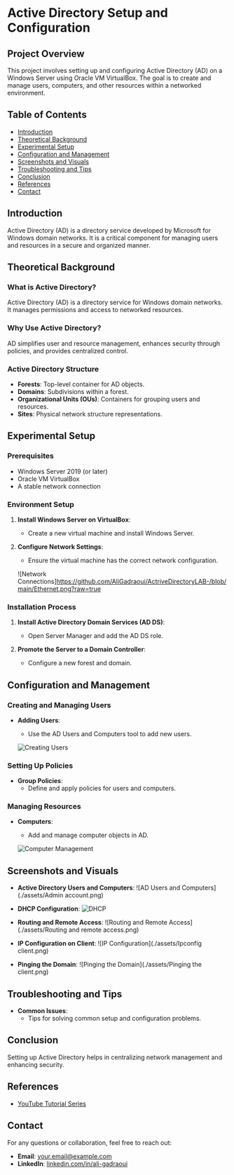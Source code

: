 # Active Directory Setup and Configuration

## Project Overview
This project involves setting up and configuring Active Directory (AD) on a Windows Server using Oracle VM VirtualBox. The goal is to create and manage users, computers, and other resources within a networked environment.

## Table of Contents
- [Introduction](#introduction)
- [Theoretical Background](#theoretical-background)
- [Experimental Setup](#experimental-setup)
- [Configuration and Management](#configuration-and-management)
- [Screenshots and Visuals](#screenshots-and-visuals)
- [Troubleshooting and Tips](#troubleshooting-and-tips)
- [Conclusion](#conclusion)
- [References](#references)
- [Contact](#contact)

## Introduction
Active Directory (AD) is a directory service developed by Microsoft for Windows domain networks. It is a critical component for managing users and resources in a secure and organized manner.

## Theoretical Background
### What is Active Directory?
Active Directory (AD) is a directory service for Windows domain networks. It manages permissions and access to networked resources.

### Why Use Active Directory?
AD simplifies user and resource management, enhances security through policies, and provides centralized control.

### Active Directory Structure
- **Forests**: Top-level container for AD objects.
- **Domains**: Subdivisions within a forest.
- **Organizational Units (OUs)**: Containers for grouping users and resources.
- **Sites**: Physical network structure representations.

## Experimental Setup
### Prerequisites
- Windows Server 2019 (or later)
- Oracle VM VirtualBox
- A stable network connection

### Environment Setup
1. **Install Windows Server on VirtualBox**:
   - Create a new virtual machine and install Windows Server.

2. **Configure Network Settings**:
   - Ensure the virtual machine has the correct network configuration.

   ![Network Connections]https://github.com/AliGadraoui/ActriveDirectoryLAB-/blob/main/Ethernet.png?raw=true

### Installation Process
1. **Install Active Directory Domain Services (AD DS)**:
   - Open Server Manager and add the AD DS role.

2. **Promote the Server to a Domain Controller**:
   - Configure a new forest and domain.

## Configuration and Management
### Creating and Managing Users
- **Adding Users**:
  - Use the AD Users and Computers tool to add new users.

  ![Creating Users](./assets/Users2.png)

### Setting Up Policies
- **Group Policies**:
  - Define and apply policies for users and computers.

### Managing Resources
- **Computers**:
  - Add and manage computer objects in AD.

  ![Computer Management](./assets/Client.png)

## Screenshots and Visuals
- **Active Directory Users and Computers**:
  ![AD Users and Computers](./assets/Admin account.png)

- **DHCP Configuration**:
  ![DHCP](./assets/DHCP.png)

- **Routing and Remote Access**:
  ![Routing and Remote Access](./assets/Routing and remote access.png)

- **IP Configuration on Client**:
  ![IP Configuration](./assets/Ipconfig client.png)

- **Pinging the Domain**:
  ![Pinging the Domain](./assets/Pinging the client.png)

## Troubleshooting and Tips
- **Common Issues**:
  - Tips for solving common setup and configuration problems.

## Conclusion
Setting up Active Directory helps in centralizing network management and enhancing security.

## References
- [YouTube Tutorial Series](https://www.youtube.com/watch?v=MHsI8hJmggI&list=PLqBeiU46hx1H--SNfTrohTOWeqkK-M2Y0)

## Contact
For any questions or collaboration, feel free to reach out:
- **Email**: [your.email@example.com](mailto:your.email@example.com)
- **LinkedIn**: [linkedin.com/in/ali-gadraoui](https://www.linkedin.com/in/ali-gadraoui)
